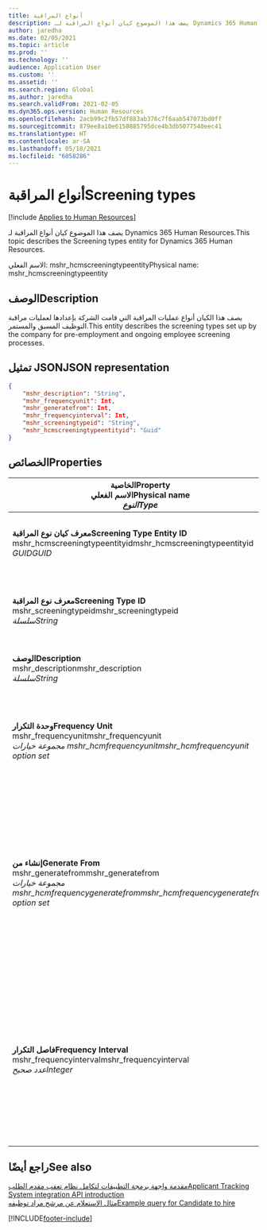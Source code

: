 ```yaml
---
title: أنواع المراقبة
description: يصف هذا الموضوع كيان أنواع المراقبة لـ Dynamics 365 Human Resources.
author: jaredha
ms.date: 02/05/2021
ms.topic: article
ms.prod: ''
ms.technology: ''
audience: Application User
ms.custom: ''
ms.assetid: ''
ms.search.region: Global
ms.author: jaredha
ms.search.validFrom: 2021-02-05
ms.dyn365.ops.version: Human Resources
ms.openlocfilehash: 2acb99c2fb57df883ab376c7f6aab547073bd0ff
ms.sourcegitcommit: 879ee8a10e6158885795dce4b3db5077540eec41
ms.translationtype: HT
ms.contentlocale: ar-SA
ms.lasthandoff: 05/18/2021
ms.locfileid: "6058286"
---
```

# <a name="screening-types"></a><span data-ttu-id="054f5-103">أنواع المراقبة</span><span class="sxs-lookup"><span data-stu-id="054f5-103">Screening types</span></span>

[!include [Applies to Human Resources](../includes/applies-to-hr.md)]

<span data-ttu-id="054f5-104">يصف هذا الموضوع كيان أنواع المراقبة لـ Dynamics 365 Human Resources.</span><span class="sxs-lookup"><span data-stu-id="054f5-104">This topic describes the Screening types entity for Dynamics 365 Human Resources.</span></span>

<span data-ttu-id="054f5-105">الاسم الفعلي: mshr_hcmscreeningtypeentity</span><span class="sxs-lookup"><span data-stu-id="054f5-105">Physical name: mshr_hcmscreeningtypeentity</span></span>

## <a name="description"></a><span data-ttu-id="054f5-106">الوصف</span><span class="sxs-lookup"><span data-stu-id="054f5-106">Description</span></span>

<span data-ttu-id="054f5-107">يصف هذا الكيان أنواع عمليات المراقبة التي قامت الشركة بإعدادها لعمليات مراقبة التوظيف المسبق والمستمر.</span><span class="sxs-lookup"><span data-stu-id="054f5-107">This entity describes the screening types set up by the company for pre-employment and ongoing employee screening processes.</span></span>

## <a name="json-representation"></a><span data-ttu-id="054f5-108">تمثيل JSON</span><span class="sxs-lookup"><span data-stu-id="054f5-108">JSON representation</span></span>

```json
{
    "mshr_description": "String",
    "mshr_frequencyunit": Int,
    "mshr_generatefrom": Int,
    "mshr_frequencyinterval": Int,
    "mshr_screeningtypeid": "String",
    "mshr_hcmscreeningtypeentityid": "Guid"
}
```

## <a name="properties"></a><span data-ttu-id="054f5-109">الخصائص</span><span class="sxs-lookup"><span data-stu-id="054f5-109">Properties</span></span>

| <span data-ttu-id="054f5-110">الخاصية</span><span class="sxs-lookup"><span data-stu-id="054f5-110">Property</span></span><br><span data-ttu-id="054f5-111">**الاسم الفعلي**</span><span class="sxs-lookup"><span data-stu-id="054f5-111">**Physical name**</span></span><br><span data-ttu-id="054f5-112">**_النوع_**</span><span class="sxs-lookup"><span data-stu-id="054f5-112">**_Type_**</span></span> | <span data-ttu-id="054f5-113">استخدام</span><span class="sxs-lookup"><span data-stu-id="054f5-113">Use</span></span> | <span data-ttu-id="054f5-114">الوصف</span><span class="sxs-lookup"><span data-stu-id="054f5-114">Description</span></span> |
| --- | --- | --- |
| <span data-ttu-id="054f5-115">**معرف كيان نوع المراقبة**</span><span class="sxs-lookup"><span data-stu-id="054f5-115">**Screening Type Entity ID**</span></span><br><span data-ttu-id="054f5-116">mshr_hcmscreeningtypeentityid</span><span class="sxs-lookup"><span data-stu-id="054f5-116">mshr_hcmscreeningtypeentityid</span></span><br><span data-ttu-id="054f5-117">*GUID*</span><span class="sxs-lookup"><span data-stu-id="054f5-117">*GUID*</span></span> | <span data-ttu-id="054f5-118">للقراءة فقط</span><span class="sxs-lookup"><span data-stu-id="054f5-118">Read-only</span></span><br><span data-ttu-id="054f5-119">مطلوب</span><span class="sxs-lookup"><span data-stu-id="054f5-119">Required</span></span><br><span data-ttu-id="054f5-120">منشأ بواسطة النظام</span><span class="sxs-lookup"><span data-stu-id="054f5-120">System-generated</span></span> | <span data-ttu-id="054f5-121">المعرف الأساسي الفريد لسجل نوع المراقبة.</span><span class="sxs-lookup"><span data-stu-id="054f5-121">Unique primary identifier for the screening type record.</span></span> |
| <span data-ttu-id="054f5-122">**معرف نوع المراقبة**</span><span class="sxs-lookup"><span data-stu-id="054f5-122">**Screening Type ID**</span></span><br><span data-ttu-id="054f5-123">mshr_screeningtypeid</span><span class="sxs-lookup"><span data-stu-id="054f5-123">mshr_screeningtypeid</span></span><br><span data-ttu-id="054f5-124">*سلسلة*</span><span class="sxs-lookup"><span data-stu-id="054f5-124">*String*</span></span> | <span data-ttu-id="054f5-125">قراءة/كتابة</span><span class="sxs-lookup"><span data-stu-id="054f5-125">Read/write</span></span><br><span data-ttu-id="054f5-126">مطلوب</span><span class="sxs-lookup"><span data-stu-id="054f5-126">Required</span></span> | <span data-ttu-id="054f5-127">المعرف الفريد المحدد بواسطة المستخدم لنوع المراقبة.</span><span class="sxs-lookup"><span data-stu-id="054f5-127">User-defined unique identifier for the screening type.</span></span> |
| <span data-ttu-id="054f5-128">**‏‏الوصف**</span><span class="sxs-lookup"><span data-stu-id="054f5-128">**Description**</span></span><br><span data-ttu-id="054f5-129">mshr_description</span><span class="sxs-lookup"><span data-stu-id="054f5-129">mshr_description</span></span><br><span data-ttu-id="054f5-130">*سلسلة*</span><span class="sxs-lookup"><span data-stu-id="054f5-130">*String*</span></span> | <span data-ttu-id="054f5-131">قراءة/كتابة</span><span class="sxs-lookup"><span data-stu-id="054f5-131">Read/write</span></span><br><span data-ttu-id="054f5-132">مطلوب</span><span class="sxs-lookup"><span data-stu-id="054f5-132">Required</span></span> | <span data-ttu-id="054f5-133">وصف نوع المراقبة.</span><span class="sxs-lookup"><span data-stu-id="054f5-133">The description of the screening type.</span></span> |
| <span data-ttu-id="054f5-134">**وحدة التكرار**</span><span class="sxs-lookup"><span data-stu-id="054f5-134">**Frequency Unit**</span></span><br><span data-ttu-id="054f5-135">mshr_frequencyunit</span><span class="sxs-lookup"><span data-stu-id="054f5-135">mshr_frequencyunit</span></span><br><span data-ttu-id="054f5-136">*مجموعة خيارات mshr_hcmfrequencyunit*</span><span class="sxs-lookup"><span data-stu-id="054f5-136">*mshr_hcmfrequencyunit option set*</span></span> | <span data-ttu-id="054f5-137">قراءة/كتابة</span><span class="sxs-lookup"><span data-stu-id="054f5-137">Read/write</span></span><br><span data-ttu-id="054f5-138">مطلوب</span><span class="sxs-lookup"><span data-stu-id="054f5-138">Required</span></span> | <span data-ttu-id="054f5-139">يصف التكرار الذي يجب أن تكتمل معه المراقبة للشخص المعين.</span><span class="sxs-lookup"><span data-stu-id="054f5-139">Describes the frequency with which the screening must be completed for the assigned person.</span></span> |
| <span data-ttu-id="054f5-140">**إنشاء من**</span><span class="sxs-lookup"><span data-stu-id="054f5-140">**Generate From**</span></span><br><span data-ttu-id="054f5-141">mshr_generatefrom</span><span class="sxs-lookup"><span data-stu-id="054f5-141">mshr_generatefrom</span></span><br><span data-ttu-id="054f5-142">*مجموعة خيارات mshr_hcmfrequencygeneratefrom*</span><span class="sxs-lookup"><span data-stu-id="054f5-142">*mshr_hcmfrequencygeneratefrom option set*</span></span> | <span data-ttu-id="054f5-143">قراءة-كتابة</span><span class="sxs-lookup"><span data-stu-id="054f5-143">Read-write</span></span><br><span data-ttu-id="054f5-144">مطلوب</span><span class="sxs-lookup"><span data-stu-id="054f5-144">Required</span></span> | <span data-ttu-id="054f5-145">إذا كانت قيمة التكرار هي أي قيمة بخلاف "مرة واحدة فقط" ، تحدد القيمة GenerateFrom التاريخ الذي يتم منه حساب حدث المراقبة التالي.</span><span class="sxs-lookup"><span data-stu-id="054f5-145">If the Frequency value is any value other than “One-time only”, the GenerateFrom value determines the date from which to calculate the next screening event.</span></span> |
| <span data-ttu-id="054f5-146">**فاصل التكرار**</span><span class="sxs-lookup"><span data-stu-id="054f5-146">**Frequency Interval**</span></span><br><span data-ttu-id="054f5-147">mshr_frequencyinterval</span><span class="sxs-lookup"><span data-stu-id="054f5-147">mshr_frequencyinterval</span></span><br><span data-ttu-id="054f5-148">*عدد صحيح*</span><span class="sxs-lookup"><span data-stu-id="054f5-148">*Integer*</span></span> | <span data-ttu-id="054f5-149">قراءة-كتابة</span><span class="sxs-lookup"><span data-stu-id="054f5-149">Read-write</span></span><br><span data-ttu-id="054f5-150">مطلوب</span><span class="sxs-lookup"><span data-stu-id="054f5-150">Required</span></span> | <span data-ttu-id="054f5-151">إذا كانت قيمة التكرار هي أي قيمة خلاف "مرة واحدة فقط" ، فيجب عليك تحديد فاصل زمني لوحدات الوقت بين كل حدث من أحداث المراقبة.</span><span class="sxs-lookup"><span data-stu-id="054f5-151">If the Frequency value is any value other than “One-time only”, you must define an interval for the units of time between each screening event.</span></span> |

## <a name="see-also"></a><span data-ttu-id="054f5-152">راجع أيضًا</span><span class="sxs-lookup"><span data-stu-id="054f5-152">See also</span></span>

[<span data-ttu-id="054f5-153">مقدمة واجهة برمجة التطبيقات لتكامل نظام تعقب مقدم الطلب</span><span class="sxs-lookup"><span data-stu-id="054f5-153">Applicant Tracking System integration API introduction</span></span>](hr-admin-integration-ats-api-introduction.md)<br>
[<span data-ttu-id="054f5-154">مثال الاستعلام عن مرشح مراد توظيفه</span><span class="sxs-lookup"><span data-stu-id="054f5-154">Example query for Candidate to hire</span></span>](hr-admin-integration-ats-api-candidate-to-hire-example-query.md)


[!INCLUDE[footer-include](../includes/footer-banner.md)]